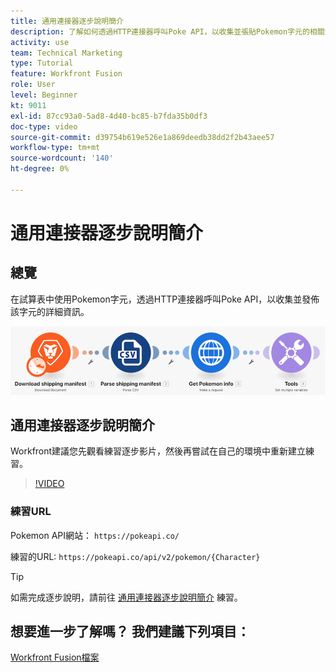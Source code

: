 ```yaml
---
title: 通用連接器逐步說明簡介
description: 了解如何透過HTTP連接器呼叫Poke API，以收集並張貼Pokemon字元的相關資訊，全部位於 [!DNL Adobe Workfront Fusion].
activity: use
team: Technical Marketing
type: Tutorial
feature: Workfront Fusion
role: User
level: Beginner
kt: 9011
exl-id: 87cc93a0-5ad8-4d40-bc85-b7fda35b0df3
doc-type: video
source-git-commit: d39754b619e526e1a869deedb38dd2f2b43aee57
workflow-type: tm+mt
source-wordcount: '140'
ht-degree: 0%

---
```


# 通用連接器逐步說明簡介

## 總覽

在試算表中使用Pokemon字元，透過HTTP連接器呼叫Poke API，以收集並發佈該字元的詳細資訊。

![融合場景的影像](assets/universal-connectors-and-routing-1.png)

## 通用連接器逐步說明簡介

Workfront建議您先觀看練習逐步影片，然後再嘗試在自己的環境中重新建立練習。

>[!VIDEO](https://video.tv.adobe.com/v/335270/?quality=12)

### 練習URL

Pokemon API網站： `https://pokeapi.co/`

練習的URL: `https://pokeapi.co/api/v2/pokemon/{Character}`

>[!TIP]
>
>如需完成逐步說明，請前往 [通用連接器逐步說明簡介](https://experienceleague.adobe.com/docs/workfront-learn/tutorials-workfront/fusion/exercises/introduction-to-universal-connectors.html?lang=en) 練習。


## 想要進一步了解嗎？ 我們建議下列項目：

[Workfront Fusion檔案](https://experienceleague.adobe.com/docs/workfront/using/adobe-workfront-fusion/workfront-fusion-2.html?lang=en)
